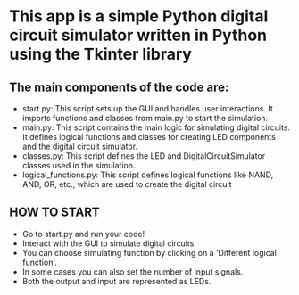 # This app is a simple Python digital circuit simulator written in Python using the Tkinter library

## The main components of the code are:

- start.py: This script sets up the GUI and handles user interactions. It imports functions and classes from main.py to start the simulation.
- main.py: This script contains the main logic for simulating digital circuits. It defines logical functions and classes for creating LED components and the digital circuit simulator.
- classes.py: This script defines the LED and DigitalCircuitSimulator classes used in the simulation.
- logical_functions.py: This script defines logical functions like NAND, AND, OR, etc., which are used to create the digital circuit

## HOW TO START
- Go to start.py and run your code!
- Interact with the GUI to simulate digital circuits.
- You can choose simulating function by clicking on a 'Different logical function'.
- In some cases you can also set the number of input signals.
- Both the output and input are represented as LEDs.
